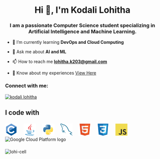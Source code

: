 <h1 align="center">Hi 👋, I'm Kodali Lohitha</h1>
<h3 align="center">I am a passionate Computer Science student specializing in Artificial Intelligence and Machine Learning.</h3>

- 🌱 I’m currently learning **DevOps and Cloud Computing**

- 💬 Ask me about **AI and ML**

- 📫 How to reach me **lohitha.k203@gmail.com**

- 📄 Know about my experiences [View Here](https://drive.google.com/file/d/1FIBFHbg2yKMznAyIrbb-taOE_Y-M5Ytd/view?usp=sharing)


<h3 align="left">Connect with me:</h3>
<p align="left">
  <a href="https://www.linkedin.com/in/lohitha-kodali/" target="_blank">
    <img align="center" src="https://raw.githubusercontent.com/rahuldkjain/github-profile-readme-generator/master/src/images/icons/Social/linked-in-alt.svg" alt="kodali lohitha" height="30" width="40" />
  </a>
</p>




###

<h2 align="left">I code with</h2>

###

<div align="left">
  <img src="https://raw.githubusercontent.com/devicons/devicon/master/icons/c/c-original.svg" height="40" alt="C logo" />
  <img width="12" />
  <img src="https://raw.githubusercontent.com/devicons/devicon/master/icons/java/java-original.svg" height="40" alt="Java logo" />
  <img width="12" />
  <img src="https://raw.githubusercontent.com/devicons/devicon/master/icons/python/python-original.svg" height="40" alt="Python logo" />
  <img width="12" />
  <img src="https://raw.githubusercontent.com/devicons/devicon/master/icons/mysql/mysql-original.svg" height="40" alt="MySQL logo" />
  <img width="12" />
  <img src="https://raw.githubusercontent.com/devicons/devicon/master/icons/html5/html5-original.svg" height="40" alt="HTML5 logo" />
  <img width="12" />
  <img src="https://raw.githubusercontent.com/devicons/devicon/master/icons/css3/css3-original.svg" height="40" alt="CSS3 logo" />
  <img width="12" />
  <img src="https://raw.githubusercontent.com/devicons/devicon/master/icons/javascript/javascript-original.svg" height="40" alt="JavaScript logo" />
  <img width="12" />
  <img src="https://www.vectorlogo.zone/logos/google_cloud/google_cloud-icon.svg" height="40" alt="Google Cloud Platform logo" />
</div>


###
<div>

<p><img align="left" src="https://github-readme-stats.vercel.app/api/top-langs?username=lohi-cell&show_icons=true&locale=en&layout=compact" alt="lohi-cell" /></p>

</div>

###
